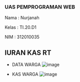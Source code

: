 ### UAS PEMPROGRAMAN WEB

Nama : Nurjanah

Kelas : TI.20.D1

NIM : 312010035

## IURAN KAS RT

* DATA WARGA
![image](https://user-images.githubusercontent.com/101665497/178943138-aebe9702-226c-499c-96cc-5cc6bf5dca8b.png)

* KAS WARGA
![image](https://user-images.githubusercontent.com/101665497/178943566-7618500d-c6ac-4575-a5f1-0140bbcf18ed.png)




